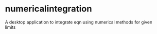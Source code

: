 # numericalintegration
A desktop application to integrate eqn using numerical methods for given limits
